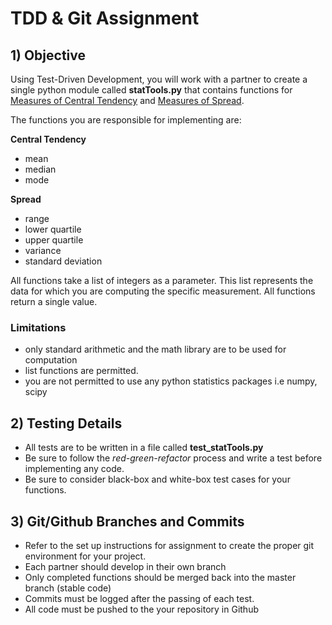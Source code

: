 # TDD & Git Assignment


## 1) Objective

Using Test-Driven Development, you will work with a partner to create a single python module called **statTools.py** that contains functions for [Measures of Central Tendency](https://www.statcan.gc.ca/edu/power-pouvoir/ch11/5214867-eng.htm) and [Measures of Spread](https://www.statcan.gc.ca/edu/power-pouvoir/ch12/5214876-eng.htm).  

The functions you are responsible for implementing are:  

**Central Tendency**

* mean
* median
* mode

**Spread**

* range
* lower quartile
* upper quartile
* variance
* standard deviation


All functions take a list of integers as a parameter.  This list represents the data for which you are computing the specific measurement.  All functions return a single value.

### Limitations
* only standard arithmetic and the math library are to be used for computation
* list functions are permitted.
* you are not permitted to use any python statistics packages i.e numpy, scipy


## 2) Testing Details
* All tests are to be written in a file called **test_statTools.py**
* Be sure to follow the *red-green-refactor* process and write a test before implementing any code.
* Be sure to consider black-box and white-box test cases for your functions.

## 3) Git/Github Branches and Commits
* Refer to the set up instructions for assignment to create the proper git environment for your project.
* Each partner should develop in their own branch
* Only completed functions should be merged back into the master branch (stable code)
* Commits must be logged after the passing of each test.
* All code must be pushed to the your repository in Github

  
